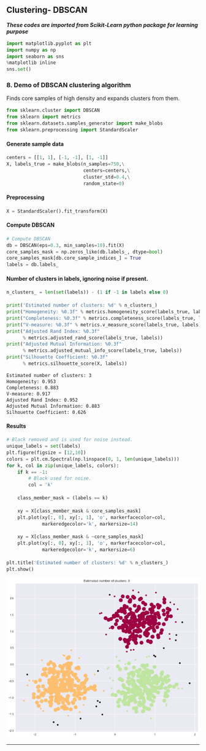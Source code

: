 ## Clustering- DBSCAN

***These codes are imported from Scikit-Learn python package for learning purpose***


```python
import matplotlib.pyplot as plt
import numpy as np
import seaborn as sns
%matplotlib inline
sns.set()
```

### 8. Demo of DBSCAN clustering algorithm

Finds core samples of high density and expands clusters from them.


```python
from sklearn.cluster import DBSCAN
from sklearn import metrics
from sklearn.datasets.samples_generator import make_blobs
from sklearn.preprocessing import StandardScaler

```

#### Generate sample data


```python
centers = [[1, 1], [-1, -1], [1, -1]]
X, labels_true = make_blobs(n_samples=750,\
                            centers=centers,\
                            cluster_std=0.4,\
                            random_state=0)
```

#### Preprocessing


```python
X = StandardScaler().fit_transform(X)
```

#### Compute DBSCAN


```python
# Compute DBSCAN
db = DBSCAN(eps=0.3, min_samples=10).fit(X)
core_samples_mask = np.zeros_like(db.labels_, dtype=bool)
core_samples_mask[db.core_sample_indices_] = True
labels = db.labels_
```

#### Number of clusters in labels, ignoring noise if present.


```python
n_clusters_ = len(set(labels)) - (1 if -1 in labels else 0)

print('Estimated number of clusters: %d' % n_clusters_)
print("Homogeneity: %0.3f" % metrics.homogeneity_score(labels_true, labels))
print("Completeness: %0.3f" % metrics.completeness_score(labels_true, labels))
print("V-measure: %0.3f" % metrics.v_measure_score(labels_true, labels))
print("Adjusted Rand Index: %0.3f"
      % metrics.adjusted_rand_score(labels_true, labels))
print("Adjusted Mutual Information: %0.3f"
      % metrics.adjusted_mutual_info_score(labels_true, labels))
print("Silhouette Coefficient: %0.3f"
      % metrics.silhouette_score(X, labels))

```

    Estimated number of clusters: 3
    Homogeneity: 0.953
    Completeness: 0.883
    V-measure: 0.917
    Adjusted Rand Index: 0.952
    Adjusted Mutual Information: 0.883
    Silhouette Coefficient: 0.626


#### Results


```python
# Black removed and is used for noise instead.
unique_labels = set(labels)
plt.figure(figsize = [12,10])
colors = plt.cm.Spectral(np.linspace(0, 1, len(unique_labels)))
for k, col in zip(unique_labels, colors):
    if k == -1:
        # Black used for noise.
        col = 'k'

    class_member_mask = (labels == k)

    xy = X[class_member_mask & core_samples_mask]
    plt.plot(xy[:, 0], xy[:, 1], 'o', markerfacecolor=col,
             markeredgecolor='k', markersize=14)

    xy = X[class_member_mask & ~core_samples_mask]
    plt.plot(xy[:, 0], xy[:, 1], 'o', markerfacecolor=col,
             markeredgecolor='k', markersize=6)

plt.title('Estimated number of clusters: %d' % n_clusters_)
plt.show()

```


![png](output_15_0.png)


------------
